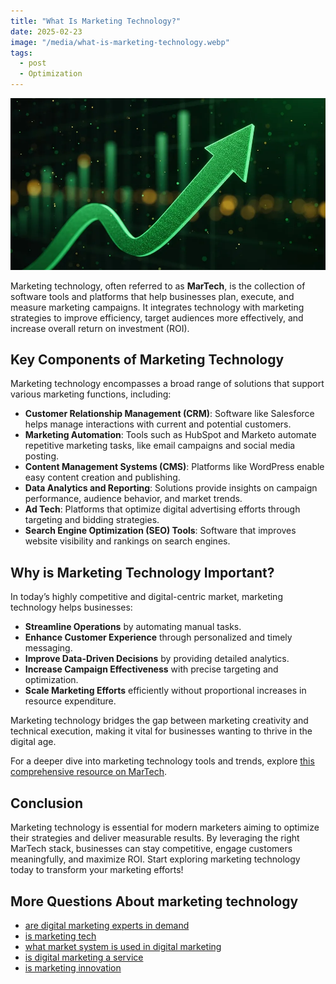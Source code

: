 ```yaml
---
title: "What Is Marketing Technology?"
date: 2025-02-23
image: "/media/what-is-marketing-technology.webp"
tags:
  - post
  - Optimization
---
```


![What Is Marketing Technology?](/media/what-is-marketing-technology.webp)

Marketing technology, often referred to as **MarTech**, is the collection of software tools and platforms that help businesses plan, execute, and measure marketing campaigns. It integrates technology with marketing strategies to improve efficiency, target audiences more effectively, and increase overall return on investment (ROI).

## Key Components of Marketing Technology

Marketing technology encompasses a broad range of solutions that support various marketing functions, including:

- **Customer Relationship Management (CRM)**: Software like Salesforce helps manage interactions with current and potential customers.
- **Marketing Automation**: Tools such as HubSpot and Marketo automate repetitive marketing tasks, like email campaigns and social media posting.
- **Content Management Systems (CMS)**: Platforms like WordPress enable easy content creation and publishing.
- **Data Analytics and Reporting**: Solutions provide insights on campaign performance, audience behavior, and market trends.
- **Ad Tech**: Platforms that optimize digital advertising efforts through targeting and bidding strategies.
- **Search Engine Optimization (SEO) Tools**: Software that improves website visibility and rankings on search engines.

## Why is Marketing Technology Important?

In today’s highly competitive and digital-centric market, marketing technology helps businesses:

- **Streamline Operations** by automating manual tasks.
- **Enhance Customer Experience** through personalized and timely messaging.
- **Improve Data-Driven Decisions** by providing detailed analytics.
- **Increase Campaign Effectiveness** with precise targeting and optimization.
- **Scale Marketing Efforts** efficiently without proportional increases in resource expenditure.

Marketing technology bridges the gap between marketing creativity and technical execution, making it vital for businesses wanting to thrive in the digital age.

For a deeper dive into marketing technology tools and trends, explore [this comprehensive resource on MarTech](https://marketer.it.com/posts/martech).

## Conclusion

Marketing technology is essential for modern marketers aiming to optimize their strategies and deliver measurable results. By leveraging the right MarTech stack, businesses can stay competitive, engage customers meaningfully, and maximize ROI. Start exploring marketing technology today to transform your marketing efforts!



## More Questions About marketing technology

- [are digital marketing experts in demand](/posts/are-digital-marketing-experts-in-demand)
- [is marketing tech](/posts/is-marketing-tech)
- [what market system is used in digital marketing](/posts/what-market-system-is-used-in-digital-marketing)
- [is digital marketing a service](/posts/is-digital-marketing-a-service)
- [is marketing innovation](/posts/is-marketing-innovation)
